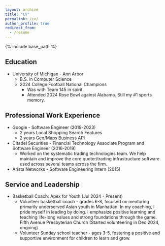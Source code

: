 ```yaml
---
layout: archive
title: "CV"
permalink: /cv/
author_profile: true
redirect_from:
  - /resume
---
```


{% include base_path %}

## Education
* University of Michigan - Ann Arbor
  *	B.S. in Computer Science
  * 2024 College Football National Champions
    * Was with Team 145 in spirit.
    * Attended 2024 Rose Bowl against Alabama. Still my #1 sports memory.

## Professional Work Experience
* Google - Software Engineer (2019-2023)
  * 2 years Local Shopping Search Features
  * 2 years Geo/Maps Business API
* Citadel Securities - Financial Technology Associate Program and Software Engineer (2016-2019)
  * Worked on the systematic trading technologies team. We help maintain and improve the core quoter/trading infrastructure software used across several teams across the firm.
* Arista Networks - Software Engineering Intern (2015)

## Service and Leadership
* Basketball Coach: Apex for Youth (Jul 2024 - Present)  
  * Volunteer basketball coach - grades 6-8, focused on mentoring primarily underserved Asian youth in Manhattan. In my coaching, I pride myself in leading by doing. I emphasize positive learning and teaching life-long values and strong foundations through the game.
  Fifth Avenue Presbyterian Church (Started volunteering in Dec 2024, ongoing)  
  * Volunteer Sunday school teacher - ages 3-5, fostering a positive and supportive environment for children to learn and grow.
